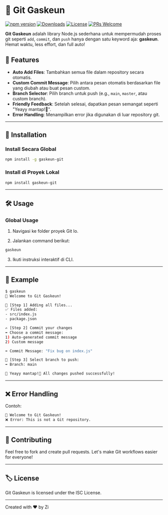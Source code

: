 # 🚀 Git Gaskeun

[![npm version](https://img.shields.io/npm/v/git-gaskeun.svg)](https://www.npmjs.com/package/git-gaskeun)
[![Downloads](https://img.shields.io/npm/dm/git-gaskeun.svg)](https://www.npmjs.com/package/git-gaskeun)
[![License](https://img.shields.io/npm/l/git-gaskeun.svg)](https://github.com/username/git-gaskeun/blob/master/LICENSE)
[![PRs Welcome](https://img.shields.io/badge/PRs-welcome-brightgreen.svg)](https://github.com/username/git-gaskeun/pulls)

**Git Gaskeun** adalah library Node.js sederhana untuk mempermudah proses git seperti `add`, `commit`, dan `push` hanya dengan satu keyword aja: **gaskeun**.  
Hemat waktu, less effort, dan full auto!  

## 🌟 Features  
- **Auto Add Files**: Tambahkan semua file dalam repository secara otomatis.  
- **Custom Commit Message**: Pilih antara pesan otomatis berdasarkan file yang diubah atau buat pesan custom.  
- **Branch Selector**: Pilih branch untuk push (e.g., `main`, `master`, atau custom branch).  
- **Friendly Feedback**: Setelah selesai, dapatkan pesan semangat seperti "Yeayy mantap!🚀".  
- **Error Handling**: Menampilkan error jika digunakan di luar repository git.  

---

## 🚀 Installation  

### Install Secara Global  
```bash
npm install -g gaskeun-git
```

### Install di Proyek Lokal  
```bash
npm install gaskeun-git
```

---

## 🛠️ Usage

### Global Usage

1. Navigasi ke folder proyek Git lo.

2. Jalankan command berikut:
```bash
gaskeun
```

3. Ikuti instruksi interaktif di CLI.

---

## 📖 Example

```bash
$ gaskeun
🚀 Welcome to Git Gaskeun!

🎨 [Step 1] Adding all files...
✅ Files added: 
- src/index.js  
- package.json  

✍️ [Step 2] Commit your changes  
➡️ Choose a commit message:  
1) Auto-generated commit message  
2) Custom message  

➡️ Commit Message: "Fix bug on index.js"  

🌲 [Step 3] Select branch to push:  
➡️ Branch: main  

🎉 Yeayy mantap!🚀 All changes pushed successfully!
```

---

## ❌ Error Handling

Contoh:
```bash
🚀 Welcome to Git Gaskeun!  
❌ Error: This is not a Git repository.
```

---

## 🤝 Contributing

Feel free to fork and create pull requests. Let's make Git workflows easier for everyone!

---

## 🏷️ License

Git Gaskeun is licensed under the ISC License.

---

Created with ❤️ by Zi
